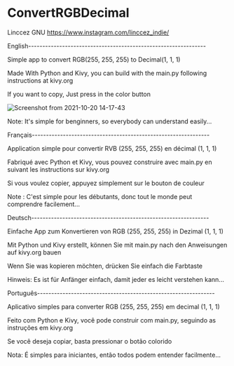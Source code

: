 # ConvertRGBDecimal

Linccez GNU
https://www.instagram.com/linccez_indie/

English---------------------------------------------------------------

Simple app to convert RGB(255, 255, 255) to Decimal(1, 1, 1)

Made With Python and Kivy, you can build with the main.py following instructions at kivy.org

If you want to copy, Just press in the color button

![Screenshot from 2021-10-20 14-17-43](https://user-images.githubusercontent.com/29839963/138141007-7d8f25b6-a801-4340-be64-c92b5fcc7c7b.png)

Note: It's simple for benginners, so everybody can understand easily...



Français---------------------------------------------------------------

Application simple pour convertir RVB (255, 255, 255) en décimal (1, 1, 1)

Fabriqué avec Python et Kivy, vous pouvez construire avec main.py en suivant les instructions sur kivy.org

Si vous voulez copier, appuyez simplement sur le bouton de couleur

Note : C'est simple pour les débutants, donc tout le monde peut comprendre facilement...



Deutsch---------------------------------------------------------------

Einfache App zum Konvertieren von RGB (255, 255, 255) in Dezimal (1, 1, 1)

Mit Python und Kivy erstellt, können Sie mit main.py nach den Anweisungen auf kivy.org bauen

Wenn Sie was kopieren möchten, drücken Sie einfach die Farbtaste

Hinweis: Es ist für Anfänger einfach, damit jeder es leicht verstehen kann...



Português---------------------------------------------------------------

Aplicativo simples para converter RGB (255, 255, 255) em decimal (1, 1, 1)

Feito com Python e Kivy, você pode construir com main.py, seguindo as instruções em kivy.org

Se você deseja copiar, basta pressionar o botão colorido

Nota: É simples para iniciantes, então todos podem entender facilmente...

